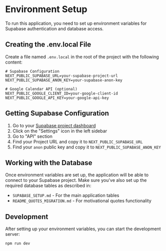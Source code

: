 # Environment Setup

To run this application, you need to set up environment variables for Supabase authentication and database access.

## Creating the .env.local File

Create a file named `.env.local` in the root of the project with the following content:

```
# Supabase Configuration
NEXT_PUBLIC_SUPABASE_URL=your-supabase-project-url
NEXT_PUBLIC_SUPABASE_ANON_KEY=your-supabase-anon-key

# Google Calendar API (optional)
NEXT_PUBLIC_GOOGLE_CLIENT_ID=your-google-client-id
NEXT_PUBLIC_GOOGLE_API_KEY=your-google-api-key
```

## Getting Supabase Configuration

1. Go to your [Supabase project dashboard](https://app.supabase.com)
2. Click on the "Settings" icon in the left sidebar
3. Go to "API" section
4. Find your Project URL and copy it to `NEXT_PUBLIC_SUPABASE_URL`
5. Find your `anon` public key and copy it to `NEXT_PUBLIC_SUPABASE_ANON_KEY`

## Working with the Database

Once environment variables are set up, the application will be able to connect to your Supabase project. Make sure you've also set up the required database tables as described in:

- `SUPABASE_SETUP.md` - For the main application tables
- `README_QUOTES_MIGRATION.md` - For motivational quotes functionality

## Development

After setting up your environment variables, you can start the development server:

```bash
npm run dev
``` 